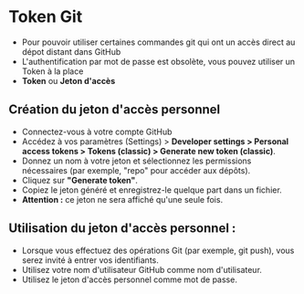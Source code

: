 # Token Git 

- Pour pouvoir utiliser certaines commandes git qui ont un accès direct au dépot distant dans GitHub
- L'authentification par mot de passe est obsolète, vous pouvez utiliser un Token à la place
- **Token** ou **Jeton d'accès**


## Création du jeton d'accès personnel

- Connectez-vous à votre compte GitHub
- Accédez à vos paramètres (Settings) > **Developer settings > Personal access tokens > Tokens (classic) > Generate new token (classic)**.
- Donnez un nom à votre jeton et sélectionnez les permissions nécessaires (par exemple, "repo" pour accéder aux dépôts).
- Cliquez sur **"Generate token"**.
- Copiez le jeton généré et enregistrez-le quelque part dans un fichier. 
- **Attention :** ce jeton ne sera affiché qu'une seule fois.

## Utilisation du jeton d'accès personnel :
- Lorsque vous effectuez des opérations Git (par exemple, git push), vous serez invité à entrer vos identifiants.
- Utilisez votre nom d'utilisateur GitHub comme nom d'utilisateur.
- Utilisez le jeton d'accès personnel comme mot de passe.


